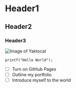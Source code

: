 # Header1
## Header2
### Header3

![Image of Yaktocat](https://octodex.github.com/images/yaktocat.png)

```
printf("Hello World");

```
- [ ] Turn on GitHub Pages
- [ ] Outline my portfolio
- [ ] Introduce myself to the world
